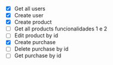 - [X]  Get all users
- [X]  Create user
- [X]  Create product
- [ ]  Get all products funcionalidades 1 e 2
- [ ]  Edit product by id
- [X]  Create purchase
- [ ]  Delete purchase by id
- [ ]  Get purchase by id